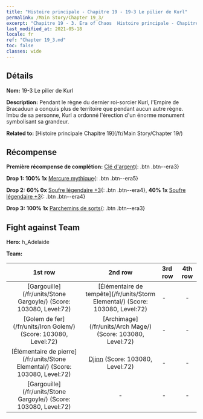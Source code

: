 ```yaml
---
title: "Histoire principale - Chapitre 19 - 19-3 Le pilier de Kurl"
permalink: /Main Story/Chapter 19_3/
excerpt: "Chapitre 19 - 3. Era of Chaos  Histoire principale - Chapitre 19_3. 19-3 Le pilier de Kurl"
last_modified_at: 2021-05-18
locale: fr
ref: "Chapter 19_3.md"
toc: false
classes: wide
---
```


## Détails

 **Nom:** 19-3 Le pilier de Kurl

 **Description:** Pendant le règne du dernier roi-sorcier Kurl, l'Empire de Bracaduun a conquis plus de territoire que pendant aucun autre règne. Imbu de sa personne, Kurl a ordonné l'érection d'un énorme monument symbolisant sa grandeur.

 **Related to:** [Histoire principale Chapitre 19](/fr/Main Story/Chapter 19/)

## Récompense

 **Première récompense de complétion:** [Clé d'argent](/ItemsFR/con_693/){: .btn .btn--era3}

 **Drop 1:** **100% 1x** [Mercure mythique](/ItemsFR/mat_63/){: .btn .btn--era5}

 **Drop 2:** **60% 0x** [Soufre légendaire +3](/ItemsFR/mat_57/){: .btn .btn--era4}, **40% 1x** [Soufre légendaire +3](/ItemsFR/mat_57/){: .btn .btn--era4}

 **Drop 3:** **100% 1x** [Parchemins de sorts](/ItemsFR/con_694/){: .btn .btn--era3}


## Fight against Team
 **Hero:** h_Adelaide

 **Team:**


  | 1st row | 2nd row | 3rd row | 4th row |
  |:----:|:----:|:----|:----:|
  | [Gargouille](/fr/units/Stone Gargoyle/) (Score: 103080, Level:72)  | [Élémentaire de tempête](/fr/units/Storm Elemental/) (Score: 103080, Level:72)  | - | - |
  | [Golem de fer](/fr/units/Iron Golem/) (Score: 103080, Level:72)  | [Archimage](/fr/units/Arch Mage/) (Score: 103080, Level:72)  | - | - |
  | [Élémentaire de pierre](/fr/units/Stone Elemental/) (Score: 103080, Level:72)  | [Djinn](/fr/units/Genie/) (Score: 103080, Level:72)  | - | - |
  | [Gargouille](/fr/units/Stone Gargoyle/) (Score: 103080, Level:72)  | - | - | - |


